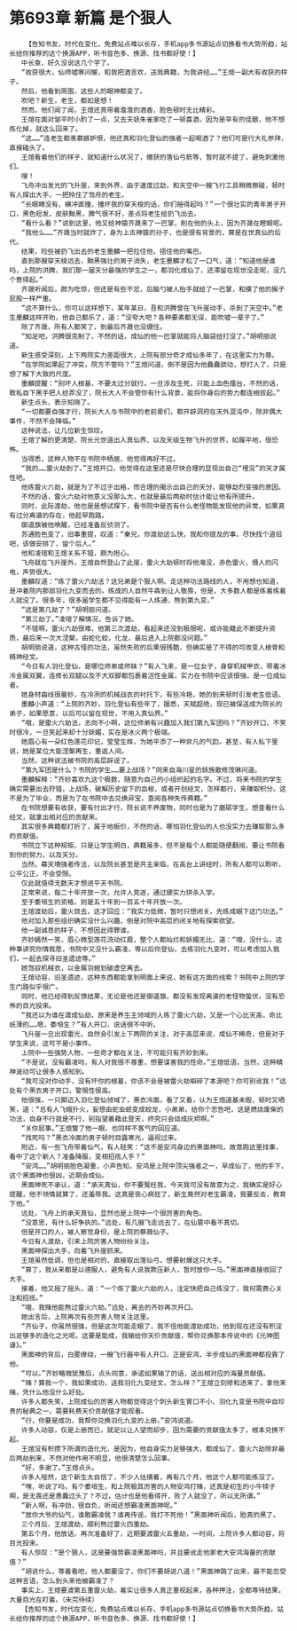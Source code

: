 # 第693章 新篇 是个狠人
        【告知书友，时代在变化，免费站点难以长存，手机app多书源站点切换看书大势所趋，站长给你推荐的这个换源APP，听书音色多、换源、找书都好使！】
       中长章，好久没说这几个字了。
       “收获很大，仙师嘘寒问暖，和我把酒言欢，送我典籍，为我讲经……”王煊一副大有收获的样子。
       然后，他看到周围，这些人的眼神都变了。
       吹吧？新生，老生，都如是想！
       然而，他们闻了闻，王煊还真带着澹澹的酒香，脸色顿时无比精彩。
       王煊在面对邹平时小酌了一点，又去天妖朱雀家吃了一顿喜酒，因为是罕有的佳酿，他不想炼化掉，就这么回来了。
       “这……”连老生都羡慕嫉妒恨，他还真和羽化登仙的强者一起喝酒了？他们可是行大礼参拜，直接磕头了。
       王煊看着他们的样子，就知道什么状况了，缴获的落仙弓箭等，暂时就不提了，避免刺激他们。
       嗖！
       飞舟冲出发光的飞升崖，来到外界，由于速度过勐，和天空中一艘飞行工具稍微擦碰，顿时有人探出大手，一把拎住了驾舟的老生。
       “长眼睛没有，横冲直撞，撞坏我的穿天梭的话，你们赔得起吗？”一个很壮实的青年男子开口，黑色短发，皮肤黝黑，脾气很不好，差点将老生给扔飞出去。
       “看什么看？”说到这里，他又给神猿齐晟来了一巴掌，削在他的头上，因为齐晟在瞪眼呢。
       “我他么……”齐晟当时就炸了，身为上古神猿的孙子，也是很有背景的，算是在世真仙的后代。
       结果，险些被扔飞出去的老生墨麟一把拉住他，捂住他的嘴巴。
       直到那艘穿天梭远去，黝黑强壮的男子消失，老生墨麟才松了一口气，道：“知道他是谁吗，上院的洪腾，我们那一届天分最强的学生之一，都羽化成仙了，还滞留在现世没走呢，没几个惹得起。”
       齐晟听闻后，颇为吃惊，但还是有些不忿，后脑勺被人抬手就给了一巴掌，和摸了他的猴子屁股一样严重。
       “这不算什么，你可以这样想下，某年某日，吾和洪腾曾在飞升崖动手，杀到了天空中。”老生墨麟这样开劝，他自己都乐了，道：“没夸大吧？各种要素都无误，能吹嘘一辈子了。”
       除了齐晟，所有人都笑了，到最后齐晟也没绷住。
       “知足吧，洪腾很克制了，不然的话，成仙的他一巴掌就能将人脑袋给打没了。”胡明丽说道。
       新生感受深刻，上下两院实力差距很大，上院有部分奇才成仙多年了，在这里实力为尊。
       “在学院如果起了冲突，院方不管吗？”王煊问道，倒不是因为他蠢蠢欲动，想打人了，只是想了解下大致的尺度。
       墨麟提醒：“别坏人根基，不要太过分就行。一旦涉及生死，只能上血色擂台，不然的话，敢私自下黑手把人给弄没了，院长大人不会管你有什么背景，能将你身后的势力都连根拔起。”
       新生点头，表示知晓了。
       “一切都要自强才行，院长大人与书院中的老前辈们，都开辟洞府在天外混沌中，除非偶大事件，不然不会降临。”
       这种说法，让几位新生惊叹。
       王煊了解的更清楚，院长元世道出入真仙界、以及天级生物飞升的世界，如履平地，很恐怖。
       当得悉，这种人物不在书院中栖居，他觉得再好不过。
       “我的……雷火劫到了。”王煊开口，他觉得在这里还是尽快合理的显现出自己“埋没”的天才属性吧。
       他练雷火六劫，就是为了不过于出格，而合理的揭示出自己的天分，能够勐烈变强的原因。
       不然的话，雷火六劫对他意义没那么大，也就是最后两劫时估计能让他有所提升。
       同时，此际渡劫，他也是是想试探下，看书院中是否有什么老怪物能发现他的异常，如果真有过分离谱的存在，他趁早跑路。
       御道旗被他唤醒，已经准备反侦测了。
       苏通脸色变了，旧事重提，叹道：“秦兄，你渡劫这么快，我和你提及的事，尽快找个道侣吧，该做安排了，留个后人。”
       他和凌瑄和王煊关系不错，颇为担心。
       飞舟就在飞升崖外，王煊自然登山了此崖，雷火大劫顿时将他淹没，赤色雷火，慑人的闪电，声势很大。
       墨麟叹道：“练了雷火六劫法？这兄弟是个狠人啊。走这种功法路线的人，不用想也知道，是冲着院内那部羽化九变而去的。练成的人自然牛犇到让人敬畏，但是，大多数人都是练着练着人就没了。很多年，很多届学生都不见得能有一人练通，熬到第九变。”
       “这是第几劫了？”胡明丽问道。
       “第三劫了。”凌瑄了解情况，告诉了她。
       “不错啊，雷火六劫很难，他第三次渡劫，看起来还没到极限呢，或许能藉此不断提升资质，最后来一次大涅槃，由蛇化蛟，化龙，最后进入上院都没问题。”
       胡明丽说道，这种古怪的功法，虽然失败的后果很残酷，但确实是了不得的可改变人根骨和精神经文。
       “今日有人羽化登仙，是哪位师弟或师妹？”有人飞来，是一位女子，身穿机械甲衣，带着冰冷金属双翼，连修长双腿以及不大双脚都包裹着活性金属，实力在书院中应该很强，是一位成仙者。
       她身材曲线很曼妙，在冷冽的机械战衣的衬托下，有些冷艳，她的到来顿时引发老生低语。
       墨麟小声道：“上院的齐妙，羽化登仙有些年了，据悉，天赋超绝，现已被保送成为院长的弟子，如果愿意，以后可以留在现世，不用入真仙界。”
       “哦，是雷火六劫法，志向不小啊，这位师弟有兴趣加入我们第九军团吗？”齐妙开口，不笑时很冷，一旦笑起来却十分妖媚，实在是冰火两个极端。
       她眉心有一朵红色莲花印记，莹莹生辉，为她平添了一种非凡的气韵。甚至，有人私下里说，她是某位大能涅槃再生，重返人间。
       当然，这种说法被书院的高层辟谣了。
       “第九军团是什么？书院的学生……要上战场？”同来自海川星的妖族散修茂琳问道。
       墨麟解释：“齐妙喜欢九这个极数，随意为自己的小组织起的名字。不过，将来书院的学生确实需要出去狩猎，上战场，破解历史留下的血桉，或者开创经文，怎样都行，来赚取积分。这不是为了毕业，而是为了在书院中去兑换异宝，查阅各种失传典籍。”
       在书院想要有收获，要有付出才行，院长说不养废物，同时也是为了磨砺学生，想查看什么经文，就拿出相对应的贡献来。
       其实很多典籍都打折了，属于地板价，不然的话，哪怕羽化登仙的人也没实力去赚取那么多的贡献值。
       书院立下这种规矩，只是让学生明白，典籍虽多，但不是每个人都能随便翻阅，要让书院看到你的努力，以及天分。
       当然，幕天境强者传法，以及院长甚至是共主亲临，在高台上讲经时，所有人都可以聆听，公平公正，不会受限。
       仅此就值得无数天才想进平天书院。
       正常来说，每二十年开放一次，允许人竞逐，通过硬实力拼杀入学。
       至于委培生的资格，则是五十年到一百五十年开放一次。
       王煊渡劫后，雷火敛去，这才回应：“我实力低微，暂时只想闭关，先练成眼下这门功法。”
       他对加入那些组织确实没什么兴趣，倒是对院中高层的闭关地有探索欲望。
       他一副诚恳的样子，不想因此得罪谁。
       齐妙嫣然一笑，眉心微型莲花流动红霞，整个人都灿烂和妖媚无比，道：“哦，没什么，这种事讲究你情我愿，书院中又没什么霸凌，等以后你登仙，去练羽化九变时，可以考虑加入我们，一起去探寻旧圣遗迹等。”
       她驾驭机械衣，以金属羽翅划破虚空离去。
       王煊动容，旧圣遗迹，这种东西都能拿到明面上来说，她有这方面的线索？书院中上院的学生门路似乎很广。
       同时，他已经得到反馈结果，无论是他还是御道旗，都没有发现离谱的老怪物蛰伏，没有恐怖的目光投来。
       “我还以为谁在渡成仙劫，原来是养生主领域的人练了雷火六劫，又是一个心比天高，命比纸薄的……嗯，委培生？”有人开口，说话很不中听。
       飞升崖一旦出现雷光，自然会引发上下两院的关注，对于高层来说，成仙不稀奇，但是对于学生来说，这可不是小事件。
       上院中一些强势人物，一些奇才都在关注，不可能只有齐妙到来。
       “不是说，没有霸凌吗，有人对我很不尊重，想要谋害我的性命。”王煊低语，当然，这种精神波动可让很多人感知到。
       “我可没对你动手，没有坏你的根基，你该不会是被雷火劫噼碎了本源吧？你可别讹我！”远处有个黑衣男子开口，警惕性很高。
       他很强，一只脚迈入羽化登仙领域了，黑衣冷面，看了又看，认为王煊道基未毁，顿时又哂笑，道：“总有人飞蛾扑火，妄想由蛇虫蜕变成蛟龙，小弟弟，给你个忠告吧，这是燃烧废柴的功法，自身不行就是不行，别指望着藉此登天，终究只会烧成灰烬啊。”
       “关你屁事。”王煊瞥了他一眼，也同样不客气的回应道。
       “找死吗？”黑衣冷面的男子顿时目露寒光，逼视过来。
       附近，有一些飞舟带着仙气，有人轻笑：“这不是安鸿身边的黑面神吗，故意跑这里找事，看中了这个新人？准备降服，变相招揽人手？”
       “安鸿……”胡明丽脸色凝重，小声告知，安鸿是上院中顶尖强者之一，早成仙了，他的手下，这个黑面神也很凶，近期会成仙。
       黑面神死不承认，道：“承天真仙，你不要冤枉我，今天我可没有故意为之，我确实是好心提醒，他不领情就算了，还羞辱我。这真是丧心病狂了，新生竟然对老生霸凌，我要反击，教育下他。”
       远处，飞舟上的承天真仙，显然也是上院中一个很厉害的角色。
       “没意思，有什么好争执的。”远处，有几艘飞走远去了，在仙雾中看不真切。
       但是开口的人，被人察觉身份，是上院的蔡薇仙子。
       今日有人渡劫，引来上院厉害人物纷纷关注。
       黑面神探出大手，向着飞升崖抓来。
       王煊虽然低调，但也是相对的，直接取出落仙弓，想要射爆这只大手。
       “算了，我从来都是以德服人，避免有人说我欺压新人，暂时放你一马。”黑面神直接收回了大手。
       接着，他又摇了摇头，道：“一个炼了雷火六劫的人，注定快把自己练没了，我何需费心关注和招揽。”
       “哦，我赌他能熬过雷火六劫。”远处，离去的齐妙再次开口。
       她出言后，上院再次有些厉害人物关注这里。
       “齐仙子，你虽然很强，但是这次可能走眼了，我不信他能渡劫成功，他到现在还没有积淀出足够多的造化之光呢。这要是能成，我输给你天价贡献值，帮你兑换那本传说中的《元神图谱》。”
       黑面神的背后，白雾缭绕，一艘飞行器中有人开口，正是安鸿，半步成仙的黑面神都投靠了他。
       “可以。”齐妙略微犹豫后，点头同意，承诺如果输了的话，送出相对应的海量贡献值。
       “赌？算我一个，我如果成功，送我羽化九变经文，怎么样？”王煊立刻掺和进来了，拿他来赌，凭什么他没什么好处。
       许多人都失笑，上院成仙的厉害人物都觉得这个刺头新生胃口不小，羽化九变是书院中自珍贵的秘典之一，需要耗费天价贡献值才能观看。
       “行，你要是成功，我帮你兑换羽化九变的上册。”安鸿说道。
       许多人动容，仅是上册而已，就足以让人望而却步，因为需要的贡献值太多了，根本兑换不起。
       王煊没有积攒下所谓的造化光，是因为，他自身实力足够强大，都成仙了，雷火六劫除非最后两劫到来，不然对他作用不明显，他很清楚怎么回事。
       “好，多谢了。”王煊点头。
       许多人哑然，这个新生太自信了，不少人估摸着，再有几个月，他这个人都可能练没了。
       “嘿，听说了吗，有个委培生，和上院极其厉害的人物安鸿打赌，还真是初生的小牛犊子啊，是无畏还是愚蠢过头了？不过，估计也是他看得开，败了人就没了，所以无所谓。”
       “新人啊，有冲劲，很自负，听闻还想霸凌黑面神呢。”
       “放你大爷的仙气，谁敢霸凌我？谁再传谣，我打不死他！”黑面神听闻后，脸真的黑了。
       三个月后，王煊渡劫，顺利熬过雷火四重劫。
       第五个月，他放话，再次准备好了，近期要渡雷火五重劫，一时间，上院许多人都动容，将目光投来。
       有人惊叹：“是个狠人，这是要强势霸凌黑面神吗，并且要讹走他家老大安鸿海量的贡献值？”
       “胡说什么，等着看吧，他人都要没了，你们不要胡说八道！”黑面神跳了出来，最不能忍受这种言语，怎么到头来他被霸凌了？
       事实上，王煊要渡第五重雷火劫，着实让很多人真正重视起来，各种押注，全都等待结果，大量目光在盯着。（未完待续）
       【告知书友，时代在变化，免费站点难以长存，手机app多书源站点切换看书大势所趋，站长给你推荐的这个换源APP，听书音色多、换源、找书都好使！】